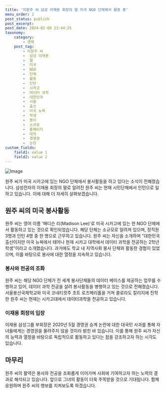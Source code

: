 ```yaml
---
title: '이원주 씨 삼성 이재용 회장의 딸 미국 NGO 단체에서 활동 중'
menu_order: 1
post_status: publish
post_excerpt: 
post_date: 2024-02-08 23:44:25
taxonomy:
    category:
        - 경제
    post_tag:
        - 이원주 씨
        -  삼성 이재용
        -  딸
        -  미국
        -  NGO
        -  단체
        -  활동
        -  인턴
        -  시카고
        -  데이터 과학
        -  대한민국
        -  서울
        -  출신
        -  미국 뉴욕
        -  학생
        -  봉사
        -  소규모
        -  홈페이지
        -  대학
        -  경영권
        -  논란
custom_fields:
    field1: value 1
    field2: value 2
---
```


![Image](https://imgnews.pstatic.net/image/021/2024/02/07/0002620344_001_20240207134303172.jpg?type=w647)

원주 씨가 미국 시카고에 있는 NGO 단체에서 봉사활동을 하고 있다는 소식이 전해졌습니다. 삼성전자의 이재용 회장의 딸로 알려진 원주 씨는 현재 시민단체에서 인턴으로 일하고 있습니다. 이에 대해 더 자세히 살펴보겠습니다.
## 원주 씨의 미국 봉사활동
원주 씨는 영어 이름 '매디슨 리(Madison Lee)'로 미국 시카고에 있는 한 NGO 단체에서 활동하고 있는 것으로 확인되었습니다. 해당 단체는 소규모로 알려져 있으며, 정직원 3명과 인턴 4명 중 한 명으로 근무하고 있습니다. 원주 씨는 자신을 소개하며 "대한민국 출신이지만 미국 뉴욕에서 태어나 현재 시카고 대학에서 데이터 과학을 전공하는 2학년 학생"이라고 소개했습니다. 과거에도 학교 내 지역사회 봉사 단체와 활동한 경험이 있었으며, 이를 바탕으로 봉사에 대한 열정을 지속하고 있습니다.
### 봉사와 전공의 조화
원주 씨는 해당 NGO 단체가 전 세계 봉사단체들의 데이터 베이스를 제공하는 업무를 수행하고 있어, 데이터 과학 전공을 살려 봉사활동을 병행하고 있는 것으로 전해졌습니다. 서울용산국제학교와 미국 코네티컷주 초트 로즈메리홀을 거쳐 콜로라도 칼리지에 진학한 원주 씨는 현재는 시카고대에서 데이터과학을 전공하고 있습니다.
### 이재용 회장의 입장
이재용 삼성그룹 부회장은 2020년 5월 경영권 승계 논란에 대한 대국민 사과를 통해 자녀들에게는 경영권을 물려주지 않을 것이라 밝힌 바 있습니다. 이를 통해 원주 씨가 자신의 능력과 열정을 바탕으로 독립적으로 활동하고 있다는 점을 강조하고자 하는 시각도 있습니다.
## 마무리
원주 씨의 활약은 봉사와 전공을 조화롭게 이어가며 사회에 기여하고자 하는 노력의 결과로 해석되고 있습니다. 앞으로 그녀의 활동이 더욱 주목받을 것으로 기대됩니다. 함께 응원하며 원주 씨의 행보를 지켜보도록 하겠습니다.
